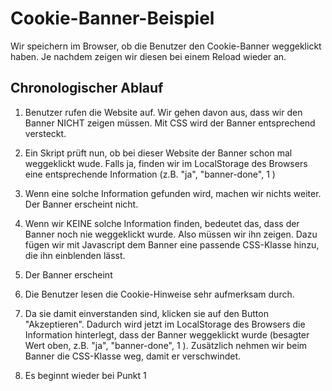 Cookie-Banner-Beispiel
======================

Wir speichern im Browser, ob die Benutzer den Cookie-Banner weggeklickt haben. Je nachdem zeigen wir diesen bei einem Reload wieder an.

Chronologischer Ablauf
----------------------

1. Benutzer rufen die Website auf. Wir gehen davon aus, dass wir den Banner NICHT zeigen müssen. Mit CSS wird der Banner entsprechend versteckt.

2. Ein Skript prüft nun, ob bei dieser Website der Banner schon mal weggeklickt wude. Falls ja, finden wir im LocalStorage des Browsers eine entsprechende Information (z.B. "ja", "banner-done", 1 )

3. Wenn eine solche Information gefunden wird, machen wir nichts weiter. Der Banner erscheint nicht.

4. Wenn wir KEINE solche Information finden, bedeutet das, dass der Banner noch nie weggeklickt wurde. Also müssen wir ihn zeigen. Dazu fügen wir mit Javascript dem Banner eine passende CSS-Klasse hinzu, die ihn einblenden lässt.

5. Der Banner erscheint

6. Die Benutzer lesen die Cookie-Hinweise sehr aufmerksam durch.

7. Da sie damit einverstanden sind, klicken sie auf den Button "Akzeptieren". Dadurch wird jetzt im LocalStorage des Browsers die Information hinterlegt, dass der Banner weggeklickt wurde (besagter Wert oben, z.B. "ja", "banner-done", 1 ). Zusätzlich nehmen wir beim Banner die CSS-Klasse weg, damit er verschwindet.

8. Es beginnt wieder bei Punkt 1


